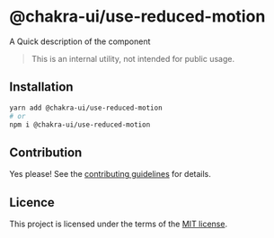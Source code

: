 # @chakra-ui/use-reduced-motion

A Quick description of the component

> This is an internal utility, not intended for public usage.

## Installation

```sh
yarn add @chakra-ui/use-reduced-motion
# or
npm i @chakra-ui/use-reduced-motion
```

## Contribution

Yes please! See the
[contributing guidelines](https://github.com/chakra-ui/chakra-ui/blob/master/CONTRIBUTING.md)
for details.

## Licence

This project is licensed under the terms of the
[MIT license](https://github.com/chakra-ui/chakra-ui/blob/master/LICENSE).

